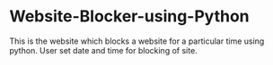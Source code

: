 # Website-Blocker-using-Python
 This is the website which blocks a website for a particular time
 using python. User set date and time for blocking of site. 
